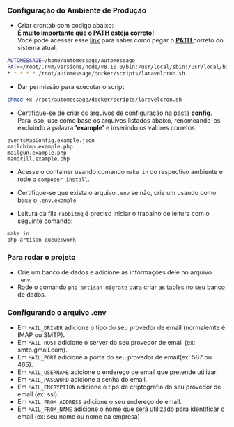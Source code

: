 ### Configuração do Ambiente de Produção
* Criar crontab com codigo abaixo:<br/>
<b>É muito importante que o <u>PATH</u> esteja correto!</b><br>
Você pode acessar esse [link](https://askubuntu.com/questions/23009/why-crontab-scripts-are-not-working) para saber como pegar o <b><u> PATH </u></b> correto do sistema atual.
```bash
AUTOMESSAGE=/home/automessage/automessage
PATH=/root/.nvm/versions/node/v8.10.0/bin:/usr/local/sbin:/usr/local/bin:/usr/sbin:/usr/bin:/sbin:/bin:/usr/games:/usr/local/games:/snap/bin
* * * * * /root/automessage/docker/scripts/laravelcron.sh
```
* Dar permissão para executar o script
```bash
chmod +x /root/automessage/docker/scripts/laravelcron.sh
```

* Certifique-se de criar os arquivos de configuração na pasta <b>config</b>. Para isso, use como base os arquivos listados abaixo, renomeando-os excluindo a palavra <b>'example'</b> e inserindo os valores corretos.
```
eventsMapConfig.example.json
mailchimp.example.php
mailgun.example.php
mandrill.example.php
```

* Acesse o container usando comando `make in` do respectivo ambiente e rode o `composer install`.

* Certifique-se que exista o arquivo `.env` se não, crie um usando como base o `.env.example`

* Leitura da fila `rabbitmq` é preciso iniciar o trabalho de leitura com o seguinte comando:
```
make in
php artisan queue:work
```
### Para rodar o projeto

* Crie um banco de dados e adicione as informações dele no arquivo `.env`. 
* Rode o comando `php artisan migrate` para criar as tables no seu banco de dados.

### Configurando o arquivo .env

* Em `MAIL_DRIVER` adicione o tipo do seu provedor de email (normalemte é IMAP ou SMTP).
* Em `MAIL_HOST` adicione o server do seu provedor de email (ex: smtp.gmail.com).
* Em `MAIL_PORT` adicione a porta do seu provedor de email(ex: 587 ou 465).
* Em `MAIL_USERNAME` adicione o endereço de email que pretende utilizar.
* Em `MAIL_PASSWORD` adicione a senha do email.
* Em `MAIL_ENCRYPTION` adicione o tipo de criptografia do seu provedor de email (ex: ssl).
* Em `MAIL_FROM_ADDRESS` adicione o seu endereço de email.
* Em `MAIL_FROM_NAME` adicione o nome que será utilizado para identificar o email (ex: seu nome ou nome da empresa)

